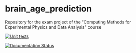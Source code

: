 # brain_age_prediction
Repository for the exam project of the "Computing Methods for Experimental Physics and Data Analysis" course

[![Unit tests](https://github.com/zaffo1/brain_age_prediction/actions/workflows/unittests.yml/badge.svg)](https://github.com/zaffo1/brain_age_prediction/actions/workflows/unittests.yml)

[![Documentation Status](https://readthedocs.org/projects/brain-age-prediction/badge/?version=latest)](https://brain-age-prediction.readthedocs.io/en/latest/?badge=latest)

